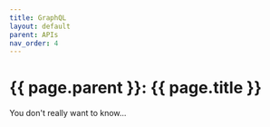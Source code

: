 ```yaml
---
title: GraphQL
layout: default
parent: APIs
nav_order: 4
---
```


# {{ page.parent }}: {{ page.title }}

You don't really want to know...

